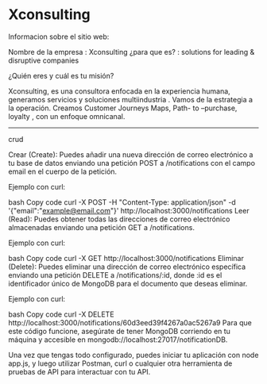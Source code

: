 # Xconsulting


Informacion sobre el sitio web:

Nombre de la empresa : Xconsulting 
¿para que es? : solutions for leading & disruptive companies 


¿Quién eres y cuál es tu misión?

Xconsulting, es una consultora enfocada en la experiencia humana, generamos servicios y soluciones multiindustria . Vamos de la estrategia a la operación. Creamos Customer Journeys Maps, Path- to –purchase, loyalty , con un enfoque omnicanal. 



---------
crud

Crear (Create): Puedes añadir una nueva dirección de correo electrónico a tu base de datos enviando una petición POST a /notifications con el campo email en el cuerpo de la petición.

Ejemplo con curl:

bash
Copy code
curl -X POST -H "Content-Type: application/json" -d '{"email":"example@email.com"}' http://localhost:3000/notifications
Leer (Read): Puedes obtener todas las direcciones de correo electrónico almacenadas enviando una petición GET a /notifications.

Ejemplo con curl:

bash
Copy code
curl -X GET http://localhost:3000/notifications
Eliminar (Delete): Puedes eliminar una dirección de correo electrónico específica enviando una petición DELETE a /notifications/:id, donde :id es el identificador único de MongoDB para el documento que deseas eliminar.

Ejemplo con curl:

bash
Copy code
curl -X DELETE http://localhost:3000/notifications/60d3eed39f4267a0ac5267a9
Para que este código funcione, asegúrate de tener MongoDB corriendo en tu máquina y accesible en mongodb://localhost:27017/notificationDB.

Una vez que tengas todo configurado, puedes iniciar tu aplicación con node app.js, y luego utilizar Postman, curl o cualquier otra herramienta de pruebas de API para interactuar con tu API.


